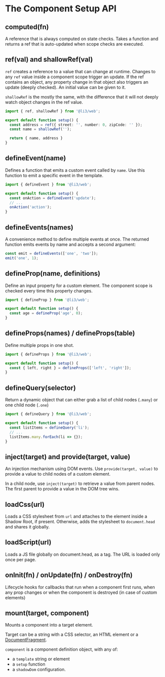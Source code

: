 # The Component Setup API

## computed(fn)

A reference that is always computed on state checks. Takes a function and returns a ref that is auto-updated when scope checks are executed.

## ref(val) and shallowRef(val)

`ref` creates a reference to a value that can change at runtime. Changes to any `ref` value inside a component scope trigger an update.
If the ref contains an object, any property change in that object also triggers an update (deeply checked).
An initial value can be given to it.

`shallowRef` is the mostly the same, with the difference that it will not deeply watch object changes in the ref value.

```ts
import { ref, shallowRef } from '@li3/web';

export default function setup() {
  const address = ref({ street: '', number: 0, zipCode: '' });
  const name = shallowRef('');

  return { name, address }
}
```

## defineEvent(name)

Defines a function that emits a custom event called by `name`. Use this function to emit a specific event in the template.

```ts
import { defineEvent } from '@li3/web';

export default function setup() {
  const onAction = defineEvent('update');
  // ...
  onAction('action');
}
```

## defineEvents(names)

A convenience method to define multiple events at once. The returned function emits events by name and accepts a second argument:

```ts
const emit = defineEvents(['one', 'two']);
emit('one', 1);
```

## defineProp(name, definitions)

Define an input property for a custom element.
The component scope is checked every time this property changes.

```ts
import { defineProp } from '@li3/web';

export default function setup() {
  const age = defineProp('age', 0);
}
```

## defineProps(names) / defineProps(table)

Define multiple props in one shot.

```ts
import { defineProps } from '@li3/web';

export default function setup() {
  const { left, right } = defineProps(['left', 'right']);
}
```

## defineQuery(selector)

Return a dynamic object that can either grab a list of child nodes (`.many`) or one child node (`.one`)

```ts
import { defineQuery } from '@li3/web';

export default function setup() {
  const listItems = defineQuery('li');
  // ...
  listItems.many.forEach(li => {});
}
```

## inject(target) and provide(target, value)

An injection mechanism using DOM events. Use `provide(target, value)` to provide a value to child nodes of a custom element.

In a child node, use `inject(target)` to retrieve a value from parent nodes. The first parent to provide a value in the DOM tree wins.

## loadCss(url)

Loads a CSS stylesheet from `url` and attaches to the element inside a Shadow Root, if present.
Otherwise, adds the stylesheet to `document.head` and shares it globally.

## loadScript(url)

Loads a JS file globally on document.head, as a tag.
The URL is loaded only once per page.

## onInit(fn) / onUpdate(fn) / onDestroy(fn)

Lifecycle hooks for callbacks that run when a component first runs, when any prop changes or when the component is destroyed (in case of custom elements)

## mount(target, component)

Mounts a component into a target element.

Target can be a string with a CSS selector, an HTML element or a [DocumentFragment](https://developer.mozilla.org/en-US/docs/Web/API/DocumentFragment).

`component` is a component definition object, with any of:

- a `template` string or element
- a `setup` function
- a `shadowDom` configuration.
